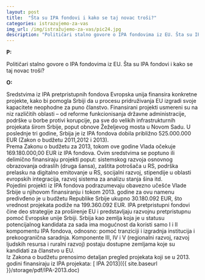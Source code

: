 ```yaml
---
layout: post
title:  "Šta su IPA fondovi i kako se taj novac troši?"
categories: istrazujemo-za-vas
img_url: /img/istražujemo-za-vas/pic24.jpg
description: "Političari stalno govore o IPA fondovima iz EU. Šta su IPA fondovi i kako se taj novac troši?"
---
```


**P:**

Političari stalno govore o IPA fondovima iz EU. Šta su IPA fondovi i kako se taj novac troši?

**O:**
<div class="justify">
Sredstvima iz IPA pretpristupnih fondova Evropska unija finansira konkretne projekte, kako bi pomogla Srbiji da u procesu pridruživanja EU izgradi svoje kapacitete neophodne za puno članstvo. Finansirani projekti usmereni su na niz različitih oblasti – od reforme funkcionisanja državne administracije, podrške u borbe protivi korupcije, pa sve do velikih infrastrukturnih projekata širom Srbije, poput obnove Žeželjevog mosta u Novom Sadu.
U poslednje tri godine, Srbija je iz IPA fondova dobila približno 525.000.000 EUR (Zakon o budžetu 2011,2012 i 2013).<br/>
Prema Zakonu o budžetu za 2013, tokom ove godine Vlada očekuje 169.180.000,00 EUR iz IPA fondova. Ovim sredstvima se poptuno ili delimično finansiraju projekti poput: sistemskog razvoja osnovnog obrazovanja odraslih (druga šansa), zaštita potrošača u RS, podrška prelasku na digitalno emitovanje u RS, socijalni razvoj, stipendije u oblasti evropskih integracija, razvoj sistema za analizu stanja šina itd.<br/>
Pojedini projekti iz IPA fondova podrazumevaju obavezno učešće Vlade Srbije u njihovom finansiranju i tokom 2013. godine za ovu namenu predivđeno je u budžetu Republike Srbije ukupno 30.180.092 EUR, što vrednost projekata podiže na 199.360.092 EUR.
IPA pretpristupni fondovi čine deo strategije za proširenje EU i predstavljaju razvojnu pretpristupnu pomoć Evropske unije Srbiji. Srbija kao zemlja koja je u statusu potencijalnog kandidata za sada ima mogućnost da koristi samo I i II kompomentu IPA fondova, odnosno: pomoć tranziciji i izgradnja institucija i prekoogranična saradnja. Komponente III, IV i V (regionalni razvoj, razvoj ljudskih resursa i ruralni razvoj) postaju dostupne zemljama koje su kandidati za članstvo u EU.<br/> </div>
Iz Zakona o budžetu prenosimo detaljan pregled projekata koji se u 2013. godini finansiraju iz IPA projekata: [ IPA 2013]({{ site.baseurl }}/storage/pdf/IPA-2013.doc)